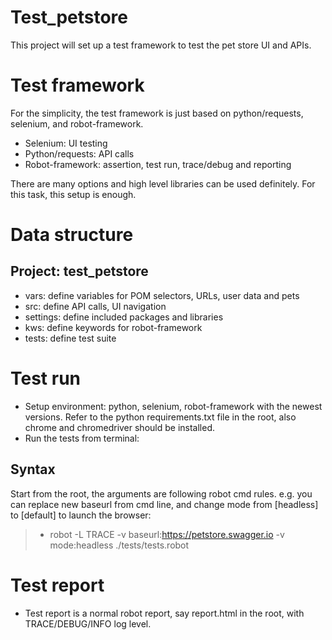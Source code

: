 # Test_petstore
This project will set up a test framework to test the pet store UI and APIs.
# Test framework
For the simplicity, the test framework is just based on python/requests, selenium, and robot-framework.  
- Selenium: UI testing
- Python/requests: API calls
- Robot-framework: assertion, test run, trace/debug and reporting

There are many options and high level libraries can be used definitely. For this task, this setup is enough.

# Data structure
## Project: test_petstore
- vars: define variables for POM selectors, URLs, user data and pets
- src: define API calls, UI navigation
- settings: define included packages and libraries
- kws: define keywords for robot-framework
- tests: define test suite

# Test run
- Setup environment: python, selenium, robot-framework with the newest versions. Refer to the python requirements.txt file in the root, also chrome and chromedriver should be installed.
- Run the tests from terminal:
## Syntax 
Start from the root, the arguments are following robot cmd rules. e.g. you can replace new baseurl from cmd line, and change mode from [headless] to [default] to launch the browser:
>- robot -L TRACE -v baseurl:https://petstore.swagger.io -v mode:headless ./tests/tests.robot

# Test report
- Test report is a normal robot report, say report.html in the root, with TRACE/DEBUG/INFO log level.
